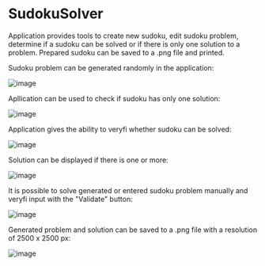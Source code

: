 # SudokuSolver
Application provides tools to create new sudoku, edit sudoku problem, determine if a sudoku can be solved or if there is only one solution
to a problem. Prepared sudoku can be saved to a .png file and printed.


Sudoku problem can be generated randomly in the application:

![image](https://user-images.githubusercontent.com/107247457/205512524-06f534e1-8681-4e85-a2d3-aada4b4de0b7.png)

Apllication can be used to check if sudoku has only one solution:

![image](https://user-images.githubusercontent.com/107247457/205512627-2c9d8f2c-9424-46d7-8272-b2dad33772ca.png)

Application gives the ability to veryfi whether sudoku can be solved:

![image](https://user-images.githubusercontent.com/107247457/205512688-805d2cf4-f444-4eb5-954c-35d8ab347217.png)

Solution can be displayed if there is one or more:

![image](https://user-images.githubusercontent.com/107247457/205512784-23a71a91-6011-4617-9e2f-2ece0088cfa3.png)

It is possible to solve generated or entered sudoku problem manually and veryfi input with the "Validate" button:

![image](https://user-images.githubusercontent.com/107247457/205513487-7601f70a-b212-4769-b9ee-21eae01f7dd1.png)

Generated problem and solution can be saved to a .png file with a resolution of 2500 x 2500 px:

![image](https://user-images.githubusercontent.com/107247457/205512878-b177a512-ff50-4e04-a7ef-a8f992969a1d.png)



